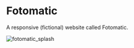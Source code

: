 # Fotomatic
A responsive (fictional) website called Fotomatic.

![fotomatic_splash](https://user-images.githubusercontent.com/33905131/126816298-1c9ad996-1e58-4325-b0b2-cc553309937f.gif)
